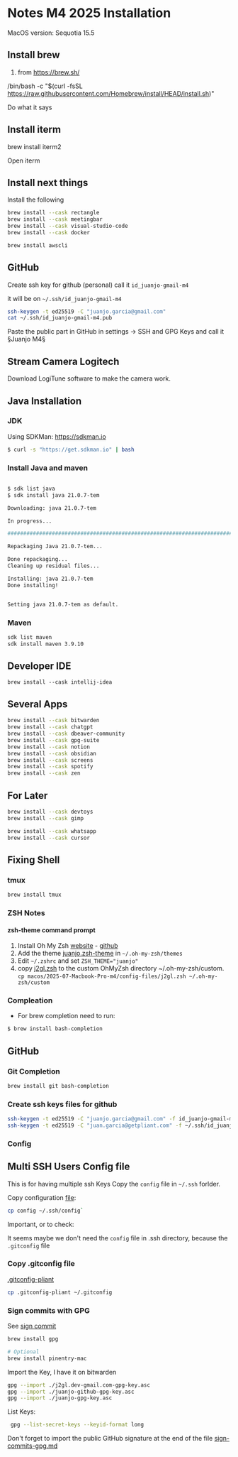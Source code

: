 # Notes M4 2025 Installation

MacOS version: Sequotia 15.5


## Install brew

1. from https://brew.sh/

/bin/bash -c "$(curl -fsSL https://raw.githubusercontent.com/Homebrew/install/HEAD/install.sh)"

Do what it says

## Install iterm

brew install iterm2

Open iterm


## Install next things
Install the following
```sh
brew install --cask rectangle
brew install --cask meetingbar
brew install --cask visual-studio-code
brew install --cask docker
```

```sh
brew install awscli
```


## GitHub

Create ssh key for github (personal)
call it `id_juanjo-gmail-m4`

it will be on `~/.ssh/id_juanjo-gmail-m4`

```sh
ssh-keygen -t ed25519 -C "juanjo.garcia@gmail.com"
cat ~/.ssh/id_juanjo-gmail-m4.pub
```

Paste the public part in GitHub in settings -> SSH and GPG Keys and call it §Juanjo M4§


## Stream Camera Logitech
Download LogiTune software to make the camera work.

## Java Installation

### JDK
Using SDKMan: https://sdkman.io

```sh
$ curl -s "https://get.sdkman.io" | bash
```


### Install Java and maven
```sh

$ sdk list java
$ sdk install java 21.0.7-tem

Downloading: java 21.0.7-tem

In progress...

######################################################################################################################## 100.0%

Repackaging Java 21.0.7-tem...

Done repackaging...
Cleaning up residual files...

Installing: java 21.0.7-tem
Done installing!


Setting java 21.0.7-tem as default.
```

### Maven

```sh
sdk list maven 
sdk install maven 3.9.10
```

## Developer IDE
```
brew install --cask intellij-idea
```

## Several Apps
```sh
brew install --cask bitwarden
brew install --cask chatgpt
brew install --cask dbeaver-community
brew install --cask gpg-suite
brew install --cask notion
brew install --cask obsidian
brew install --cask screens
brew install --cask spotify
brew install --cask zen
```

## For Later
```sh
brew install --cask devtoys
brew install --cask gimp

brew install --cask whatsapp
brew install --cask cursor
```



## Fixing Shell

### tmux
```sh
brew install tmux
```

### ZSH Notes

#### zsh-theme command prompt

1. Install Oh My Zsh [website](https://ohmyz.sh/) - [github](https://github.com/ohmyzsh/ohmyzsh)
2. Add the theme [juanjo.zsh-theme](/prompt-zsh-theme/juanjo.zsh-theme) in `~/.oh-my-zsh/themes`
3. Edit `~/.zshrc` and set `ZSH_THEME="juanjo"`
4. copy [j2gl.zsh](/macos/2025-07-Macbook-Pro-m4/config-files/j2gl.zsh) to the custom OhMyZsh directory ~/.oh-my-zsh/custom.  `cp macos/2025-07-Macbook-Pro-m4/config-files/j2gl.zsh ~/.oh-my-zsh/custom`

### Compleation
* For brew completion need to run:
```bash
$ brew install bash-completion
```



## GitHub
### Git Completion

```sh
brew install git bash-completion
```

### Create ssh keys files for github

```sh
ssh-keygen -t ed25519 -C "juanjo.garcia@gmail.com" -f id_juanjo-gmail-m4
ssh-keygen -t ed25519 -C "juan.garcia@getpliant.com" -f ~/.ssh/id_juanjo-pliant
```


### Config

## Multi SSH Users Config file

This is for having multiple ssh Keys 
Copy the `config` file in `~/.ssh` forlder.


Copy configuration [file](config): 

```sh
cp config ~/.ssh/config`
```
Important, or to check:

It seems maybe we don't need the `config` file in .ssh directory, because the `.gitconfig` file 


### Copy .gitconfig file

[.gitconfig-pliant](/macos/2025-07-Macbook-Pro-m4/.gitconfig-pliant)

```sh
cp .gitconfig-pliant ~/.gitconfig
```

### Sign commits with GPG 

See [sign commit](/git-configuration/sign-commits-gpg.md)

```sh
brew install gpg

# Optional
brew install pinentry-mac
```

Import the Key, I have it on bitwarden
```sh
gpg --import ./j2gl.dev-gmail.com-gpg-key.asc
gpg --import ./juanjo-github-gpg-key.asc
gpg --import ./juanjo-gpg-key.asc
```

List Keys: 
```sh
 gpg --list-secret-keys --keyid-format long
```

Don't forget to import the public GitHub signature at the end of the file [sign-commits-gpg.md](/git-configuration/sign-commits-gpg.md)
